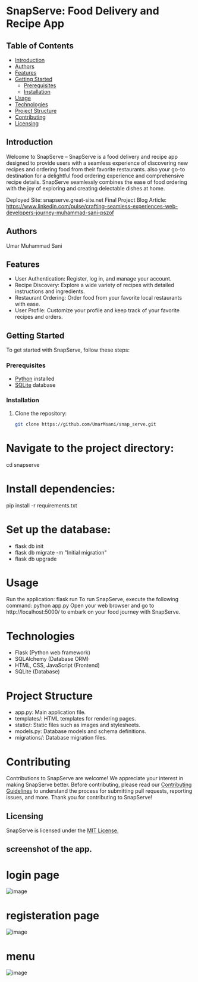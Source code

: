 # SnapServe: Food Delivery and Recipe App

## Table of Contents
- [Introduction](#introduction)
-  [Authors](#Authors)
- [Features](#features)
- [Getting Started](#getting-started)
  - [Prerequisites](#prerequisites)
  - [Installation](#installation)
- [Usage](#usage)
- [Technologies](#technologies)
- [Project Structure](#project-structure)
- [Contributing](#contributing)
- [Licensing](#Licensing)
  
## Introduction
Welcome to SnapServe – SnapServe is a food delivery and recipe app designed to provide users with a seamless experience of discovering new recipes and ordering food from their favorite restaurants.
also your go-to destination for a delightful food ordering experience and comprehensive recipe details. SnapServe seamlessly combines the ease of food ordering with the joy of exploring and creating delectable dishes at home.

Deployed Site: snapserve.great-site.net
Final Project Blog Article: https://www.linkedin.com/pulse/crafting-seamless-experiences-web-developers-journey-muhammad-sani-pszof

## Authors
Umar Muhammad Sani

## Features
- User Authentication: Register, log in, and manage your account.
- Recipe Discovery: Explore a wide variety of recipes with detailed instructions and ingredients.
- Restaurant Ordering: Order food from your favorite local restaurants with ease.
- User Profile: Customize your profile and keep track of your favorite recipes and orders.

## Getting Started
To get started with SnapServe, follow these steps:

### Prerequisites
- [Python](https://www.python.org/) installed
- [SQLite](https://www.sqlite.org/index.html) database

### Installation
1. Clone the repository:
   ```bash
   git clone https://github.com/UmarMsani/snap_serve.git
   
# Navigate to the project directory:
cd snapserve

# Install dependencies:
pip install -r requirements.txt

# Set up the database:
* flask db init
* flask db migrate -m "Initial migration"
* flask db upgrade

# Usage
Run the application:
flask run
To run SnapServe, execute the following command:
python app.py
Open your web browser and go to http://localhost:5000/ to embark on your food journey with SnapServe.

# Technologies

* Flask (Python web framework)
* SQLAlchemy (Database ORM)
* HTML, CSS, JavaScript (Frontend)
* SQLite (Database)

# Project Structure

* app.py: Main application file.
* templates/: HTML templates for rendering pages.
* static/: Static files such as images and stylesheets.
* models.py: Database models and schema definitions.
* migrations/: Database migration files.

# Contributing

Contributions to SnapServe are welcome! We appreciate your interest in making SnapServe better.
Before contributing, please read our [Contributing Guidelines](CONTRIBUTING.md) to understand the process for submitting pull requests, reporting issues, and more.
Thank you for contributing to SnapServe!

## Licensing
SnapServe is licensed under the [MIT License.](https://github.com/UmarMsani/snap_serve/blob/main/LICENSE)

## screenshot of the app.

# login page
![image](https://github.com/UmarMsani/snap_serve/assets/125450387/fe95944f-0929-4368-ac8a-516a1a30330d)

# registeration page
![image](https://github.com/UmarMsani/snap_serve/assets/125450387/51ba6534-6620-4a0e-bf1d-6eb2be69c501)

# menu
![image](https://github.com/UmarMsani/snap_serve/assets/125450387/0af8daf6-c0a9-4ae1-b4b7-4acb247845d7)

